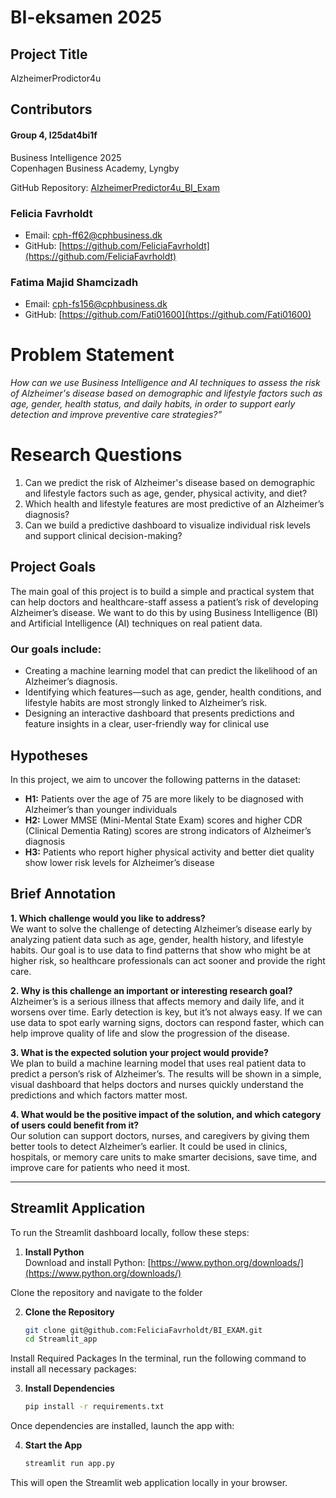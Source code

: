 # BI-eksamen 2025

## Project Title
AlzheimerProdictor4u

## Contributors
#### Group 4, l25dat4bi1f 
Business Intelligence 2025  
Copenhagen Business Academy, Lyngby  

GitHub Repository: [AlzheimerPredictor4u_BI_Exam
](https://github.com/FeliciaFavrholdt/AlzheimerPredictor4u_BI_Exam)

### Felicia Favrholdt
- Email: [cph-ff62@cphbusiness.dk](mailto:cph-ff62@cphbusiness.dk)  
- GitHub: [https://github.com/FeliciaFavrholdt](https://github.com/FeliciaFavrholdt)

### Fatima Majid Shamcizadh
- Email: [cph-fs156@cphbusiness.dk](mailto:cph-fs156@cphbusiness.dk)  
- GitHub: [https://github.com/Fati01600](https://github.com/Fati01600)

# Problem Statement
*How can we use Business Intelligence and AI techniques to assess the risk of Alzheimer's disease based on demographic and lifestyle factors such as age, gender, health status, and daily habits, in order to support early detection and improve preventive care strategies?”*

# Research Questions
1. Can we predict the risk of Alzheimer's disease based on demographic and lifestyle factors such as age, gender, physical activity, and diet?
2. Which health and lifestyle features are most predictive of an Alzheimer’s diagnosis?
3. Can we build a predictive dashboard to visualize individual risk levels and support clinical decision-making?

## Project Goals

The main goal of this project is to build a simple and practical system that can help doctors and healthcare-staff assess a patient’s risk of developing Alzheimer’s disease. We want to do this by using Business Intelligence (BI) and Artificial Intelligence (AI) techniques on real patient data. 

### Our goals include:

- Creating a machine learning model that can predict the likelihood of an Alzheimer’s diagnosis.
- Identifying which features—such as age, gender, health conditions, and lifestyle habits are most strongly linked to Alzheimer’s risk.
- Designing an interactive dashboard that presents predictions and feature insights in a clear, user-friendly way for clinical use

## Hypotheses

In this project, we aim to uncover the following patterns in the dataset:
- **H1:** Patients over the age of 75 are more likely to be diagnosed with Alzheimer’s than younger individuals
- **H2:** Lower MMSE (Mini-Mental State Exam) scores and higher CDR (Clinical Dementia Rating) scores are strong indicators of Alzheimer’s diagnosis
- **H3:** Patients who report higher physical activity and better diet quality show lower risk levels for Alzheimer’s disease

## Brief Annotation

**1. Which challenge would you like to address?**  
We want to solve the challenge of detecting Alzheimer’s disease early by analyzing patient data such as age, gender, health history, and lifestyle habits. Our goal is to use data to find patterns that show who might be at higher risk, so healthcare professionals can act sooner and provide the right care.
    
**2. Why is this challenge an important or interesting research goal?**  
Alzheimer’s is a serious illness that affects memory and daily life, and it worsens over time. Early detection is key, but it’s not always easy. If we can use data to spot early warning signs, doctors can respond faster, which can help improve quality of life and slow the progression of the disease.    

**3. What is the expected solution your project would provide?**  
We plan to build a machine learning model that uses real patient data to predict a person’s risk of Alzheimer’s. The results will be shown in a simple, visual dashboard that helps doctors and nurses quickly understand the predictions and which factors matter most.
    
**4. What would be the positive impact of the solution, and which category of users could benefit from it?**  
Our solution can support doctors, nurses, and caregivers by giving them better tools to detect Alzheimer’s earlier. It could be used in clinics, hospitals, or memory care units to make smarter decisions, save time, and improve care for patients who need it most.

---

## Streamlit Application 
To run the Streamlit dashboard locally, follow these steps:

1. **Install Python**  
   Download and install Python: [https://www.python.org/downloads/](https://www.python.org/downloads/)

Clone the repository and navigate to the folder

2. **Clone the Repository**
   ```bash
   git clone git@github.com:FeliciaFavrholdt/BI_EXAM.git
   cd Streamlit_app
   ```

Install Required Packages In the terminal, run the following command to install all necessary packages:

3. **Install Dependencies**
   ```bash
   pip install -r requirements.txt
   ```

Once dependencies are installed, launch the app with:

4. **Start the App**
   ```bash
   streamlit run app.py
   ```

This will open the Streamlit web application locally in your browser.
